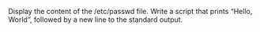 Display the content of the /etc/passwd file.
Write a script that prints “Hello, World”, followed by a new line to the standard output.
